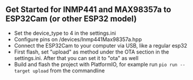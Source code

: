 ## Get Started for INMP441 and MAX98357a to ESP32Cam (or other ESP32 model)
- Set the device_type to 4 in the settings.ini
- Configure pins on /devices/Inmp441Max98357a.hpp
- Connect the ESP32Cam to your computer via USB, like a regular esp32
- First flash, set "upload" as method under the OTA section in the settings.ini. After that you can set it to "ota" as well
- Build and flash the project with PlatformIO, for example run `pio run --target upload` from the commandline
